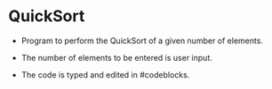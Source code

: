 # QuickSort

* Program to perform the QuickSort of a given number of elements.
* The number of elements to be entered is user input.


* The code is typed and edited in #codeblocks.



 
